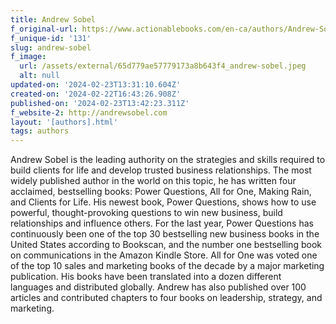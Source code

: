 ```yaml
---
title: Andrew Sobel
f_original-url: https://www.actionablebooks.com/en-ca/authors/Andrew-Sobel/
f_unique-id: '131'
slug: andrew-sobel
f_image:
  url: /assets/external/65d779ae57779173a8b643f4_andrew-sobel.jpeg
  alt: null
updated-on: '2024-02-23T13:31:10.604Z'
created-on: '2024-02-22T16:43:26.908Z'
published-on: '2024-02-23T13:42:23.311Z'
f_website-2: http://andrewsobel.com
layout: '[authors].html'
tags: authors
---
```


Andrew Sobel is the leading authority on the strategies and skills required to build clients for life and develop trusted business relationships. The most widely published author in the world on this topic, he has written four acclaimed, bestselling books: Power Questions, All for One, Making Rain, and Clients for Life. His newest book, Power Questions, shows how to use powerful, thought-provoking questions to win new business, build relationships and influence others. For the last year, Power Questions has continuously been one of the top 30 bestselling new business books in the United States according to Bookscan, and the number one bestselling book on communications in the Amazon Kindle Store. All for One was voted one of the top 10 sales and marketing books of the decade by a major marketing publication. His books have been translated into a dozen different languages and distributed globally. Andrew has also published over 100 articles and contributed chapters to four books on leadership, strategy, and marketing.
